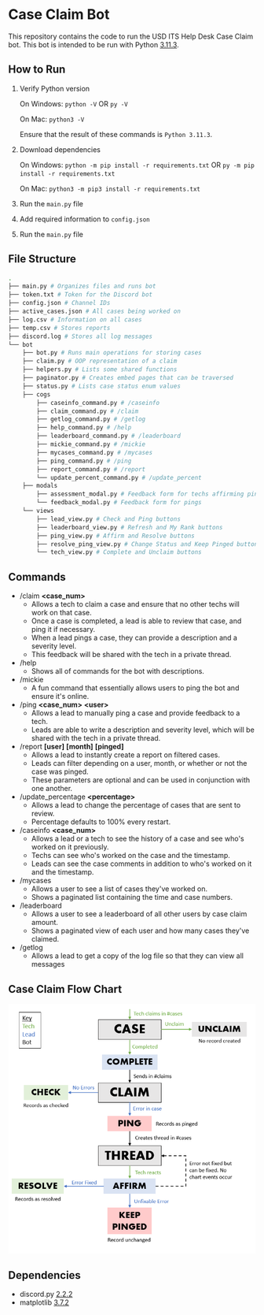 # Case Claim Bot
This repository contains the code to run the USD ITS Help Desk Case Claim bot. This bot is intended to be run with Python [3.11.3](https://www.python.org/downloads/release/python-3113/).

## How to Run
1. Verify Python version

    On Windows: `python -V` OR `py -V`
    
    On Mac: `python3 -V`

    Ensure that the result of these commands is `Python 3.11.3`.
2. Download dependencies

    On Windows:
    `python -m pip install -r requirements.txt` OR `py -m pip install -r requirements.txt`

    On Mac:
    `python3 -m pip3 install -r requirements.txt`

3. Run the `main.py` file
4. Add required information to `config.json`
5. Run the `main.py` file


## File Structure
```bash
.
├── main.py # Organizes files and runs bot
├── token.txt # Token for the Discord bot
├── config.json # Channel IDs
├── active_cases.json # All cases being worked on
├── log.csv # Information on all cases
├── temp.csv # Stores reports
├── discord.log # Stores all log messages
└── bot
    ├── bot.py # Runs main operations for storing cases
    ├── claim.py # OOP representation of a claim
    ├── helpers.py # Lists some shared functions
    ├── paginator.py # Creates embed pages that can be traversed
    ├── status.py # Lists case status enum values
    ├── cogs
        ├── caseinfo_command.py # /caseinfo
        ├── claim_command.py # /claim
        ├── getlog_command.py # /getlog
        ├── help_command.py # /help
        ├── leaderboard_command.py # /leaderboard
        ├── mickie_command.py # /mickie
        ├── mycases_command.py # /mycases
        ├── ping_command.py # /ping        
        ├── report_command.py # /report
        └── update_percent_command.py # /update_percent
    ├── modals
        ├── assessment_modal.py # Feedback form for techs affirming pings
        └── feedback_modal.py # Feedback form for pings
    └── views
        ├── lead_view.py # Check and Ping buttons
        ├── leaderboard_view.py # Refresh and My Rank buttons
        ├── ping_view.py # Affirm and Resolve buttons
        ├── resolve_ping_view.py # Change Status and Keep Pinged buttons
        └── tech_view.py # Complete and Unclaim buttons
```

## Commands
- /claim **<case_num>**
    - Allows a tech to claim a case and ensure that no other techs will work on that case.
    - Once a case is completed, a lead is able to review that case, and ping it if necessary.
    - When a lead pings a case, they can provide a description and a severity level.
    - This feedback will be shared with the tech in a private thread.
- /help
    - Shows all of commands for the bot with descriptions.
- /mickie
    - A fun command that essentially allows users to ping the bot and ensure it's online.
- /ping **<case_num>** **\<user>**
    - Allows a lead to manually ping a case and provide feedback to a tech.
    - Leads are able to write a description and severity level, which will be shared with the tech in a private thread.
- /report **\[user]** **\[month]** **\[pinged]**
    - Allows a lead to instantly create a report on filtered cases.
    - Leads can filter depending on a user, month, or whether or not the case was pinged.
    - These parameters are optional and can be used in conjunction with one another.
- /update_percentage **\<percentage>**
    - Allows a lead to change the percentage of cases that are sent to review.
    - Percentage defaults to 100% every restart.
- /caseinfo **\<case_num>**
    - Allows a lead or a tech to see the history of a case and see who's worked on it previously.
    - Techs can see who's worked on the case and the timestamp.
    - Leads can see the case comments in addition to who's worked on it and the timestamp.
- /mycases
    - Allows a user to see a list of cases they've worked on.
    - Shows a paginated list containing the time and case numbers.
- /leaderboard
    - Allows a user to see a leaderboard of all other users by case claim amount.
    - Shows a paginated view of each user and how many cases they've claimed.
- /getlog
    - Allows a lead to get a copy of the log file so that they can view all messages


## Case Claim Flow Chart
![Flowchart](flowchart.png)

## Dependencies
- discord.py [2.2.2](https://pypi.org/project/discord.py/)
- matplotlib [3.7.2](https://pypi.org/project/matplotlib/)